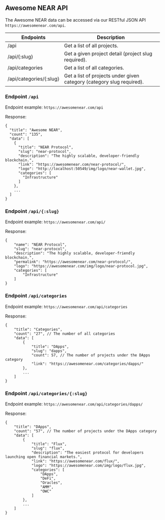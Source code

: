 ## Awesome NEAR API

The Awesome NEAR data can be accessed via our RESTful JSON API `https://awesomenear.com/api`.

| Endpoints                | Description |
| ------------------------ | ------------------------------ |
| /api                     | Get a list of all projects. |
| /api/{:slug}             | Get a given project detail (project slug required). |
| /api/categories          | Get a list of all categories. |
| /api/categories/{:slug}  | Get a list of projects under given category (category slug required). |

### Endpoint `/api`

Endpoint example: `https://awesomenear.com/api`

Response:

```
{
  "title": "Awesome NEAR",
  "count": "135",
  "data": [
    {
      "title": "NEAR Protocol",
      "slug": "near-protocol",
      "description": "The highly scalable, developer-friendly blockchain.",
      "link": "https://awesomenear.com/near-protocol/",
      "logo": "http://localhost:50549/img/logo/near-wallet.jpg",
      "categories": [
        "Infrastructure"
      ]
    },
    ...
  ]
}
```

### Endpoint `/api/{:slug}`

Endpoint example: `https://awesomenear.com/api/`

Response:

```
{
    "name": "NEAR Protocol",
    "slug": "near-protocol",
    "description": "The highly scalable, developer-friendly blockchain.",
    "permalink": "https://awesomenear.com/near-protocol/",
    "logo": "https://awesomenear.com/img/logo/near-protocol.jpg",
    "categories": [
        "Infrastructure"
    ]
}
```

### Endpoint `/api/categories`

Endpoint example: `https://awesomenear.com/api/categories`

Response:

```
{
    "title": "Categories",
    "count": "27", // The number of all categories
    "data": [
        {
            "title": "DApps",
            "slug": "dapps",
            "count": 57, // The number of projects under the DApps category
            "link": "https://awesomenear.com/categories/dapps/"
        },
        ...
    ]
}
```

### Endpoint `/api/categories/{:slug}`

Endpoint example: `https://awesomenear.com/api/categories/dapps/`

Response:

```
{
    "title": "DApps",
    "count": "57", // The number of projects under the DApps category
    "data": [
        {
            "title": "Flux",
            "slug": "flux",
            "description": "The easiest protocol for developers launching open financial markets.",
            "link": "https://awesomenear.com/flux/",
            "logo": "https://awesomenear.com/img/logo/flux.jpg",
            "categories": [
                "DApps",
                "DeFi",
                "Oracles",
                "AMM",
                "OWC"
            ]
        },
        ...
    ]
}
```
